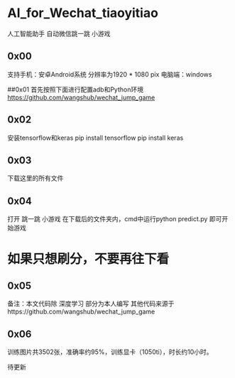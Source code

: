 # AI_for_Wechat_tiaoyitiao
人工智能助手 自动微信跳一跳 小游戏

## 0x00
支持手机：安卓Android系统 分辨率为1920 * 1080 pix
电脑端：windows

##0x01
首先按照下面进行配置adb和Python环境
https://github.com/wangshub/wechat_jump_game

## 0x02
安装tensorflow和keras
pip install tensorflow
pip install keras

## 0x03
下载这里的所有文件

## 0x04
打开 跳一跳 小游戏
在下载后的文件夹内，cmd中运行python predict.py
即可开始游戏


# 如果只想刷分，不要再往下看

## 0x05
备注：本文代码除 深度学习 部分为本人编写
     其他代码来源于https://github.com/wangshub/wechat_jump_game


## 0x06
训练图片共3502张，准确率约95%，训练显卡（1050ti），时长约10小时。

待更新

